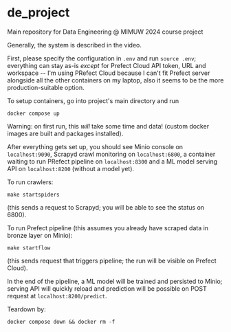 # de_project
Main repository for Data Engineering @ MIMUW 2024 course project

Generally, the system is described in the video.

First, please specify the configuration in `.env` and run `source .env`; everything can stay as-is *except* for Prefect Cloud API token, URL and workspace -- I'm using PRefect Cloud because I can't fit Prefect server alongside all the other containers on my laptop, also it seems to be the more production-suitable option.

To setup containers, go into project's main directory and run
```
docker compose up
```
Warning: on first run, this *will* take some time and data! (custom docker images are built and packages installed).

After everything gets set up, you should see Minio console on `localhost:9090`, Scrapyd crawl monitoring on `localhost:6800`, a container waiting to run PRefect pipeline on `localhost:8300` and a ML model serving API on `localhost:8200` (without a model yet).

To run crawlers:
```
make startspiders
```
(this sends a request to Scrapyd; you will be able to see the status on 6800).

To run Prefect pipeline (this assumes you already have scraped data in bronze layer on Minio):
```
make startflow
```
(this sends request that triggers pipeline; the run will be visible on Prefect Cloud).

In the end of the pipeline, a ML model will be trained and persisted to Minio; serving API will quickly reload and prediction will be possible on POST request at `localhost:8200/predict`.

Teardown by:
```
docker compose down && docker rm -f
```